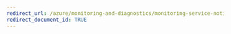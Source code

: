 ```yaml
---
redirect_url: /azure/monitoring-and-diagnostics/monitoring-service-notifications
redirect_document_id: TRUE 
---
```

  
  
